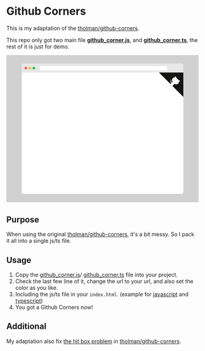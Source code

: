 # Github Corners

This is my adaptation of the [tholman/github-corners](https://github.com/tholman/github-corners).

This repo only got two main file **[github_corner.js](./javascript/github_corner.js)**, and **[github_corner.ts](./typescript/src/ts/github_corner.ts)**, the rest of it is just for demo.

![sample image of github-corners](./sample.png)

## Purpose

When using the original [tholman/github-corners](https://github.com/tholman/github-corners), it's a bit messy. So I pack it all into a single js/ts file.

## Usage

1. Copy the [github_corner.js](./javascript/github_corner.js)/ [github_corner.ts](./typescript/src/ts/github_corner.ts) file into your project.
2. Check the last few line of it, change the url to your url, and also set the color as you like.
3. Including the js/ts file in your `index.html`. (example for [javascript](./javascript/index.html) and [typescript](./typescript/src/index.html))
4. You got a Github Corners now!

## Additional

My adaptation also fix [the hit box problem](https://github.com/tholman/github-corners/issues/32) in [tholman/github-corners](https://github.com/tholman/github-corners).
